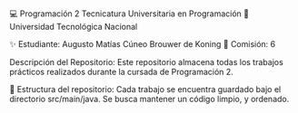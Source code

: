 💻 Programación 2 Tecnicatura Universitaria en Programación 📍 Universidad Tecnológica Nacional

✨ Estudiante: Augusto Matías Cúneo Brouwer de Koning 
📂 Comisión: 6  

Descripción del Repositorio:
Este repositorio almacena todas los trabajos prácticos realizados durante la cursada de Programación 2.

📌 Estructura del repositorio:
Cada trabajo se encuentra guardado bajo el directorio src/main/java. Se busca mantener un código limpio, y ordenado.
